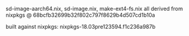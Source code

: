 sd-image-aarch64.nix, sd-image.nix, make-ext4-fs.nix
all derived from nixpkgs @ 68bcfb32699b32f802c797f8629b4d507cd1b10a

built against nixpkgs: nixpkgs-18.03pre123594.f1c236a987b
